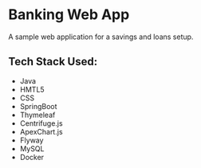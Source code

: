 # Banking Web App
A sample web application for a savings and loans setup.

## Tech Stack Used:
- Java
- HMTL5
- CSS
- SpringBoot
- Thymeleaf
- Centrifuge.js
- ApexChart.js
- Flyway
- MySQL
- Docker
